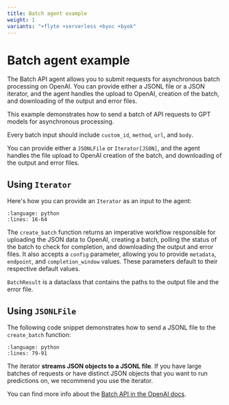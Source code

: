 ```yaml
---
title: Batch agent example
weight: 1
variants: "+flyte +serverless +byoc +byok"
---
```


# Batch agent example

The Batch API agent allows you to submit requests for asynchronous batch processing on OpenAI. You can provide either a JSONL file or a JSON iterator, and the agent handles the upload to OpenAI, creation of the batch, and downloading of the output and error files.

This example demonstrates how to send a batch of API requests to GPT models for asynchronous processing.

Every batch input should include `custom_id`, `method`, `url`, and `body`.

You can provide either a `JSONLFile` or `Iterator[JSON]`, and the agent handles the file upload to OpenAI creation of the batch, and downloading of the output and error files.

## Using `Iterator`

Here's how you can provide an `Iterator` as an input to the agent:

```--rli-- https://raw.githubusercontent.com/flyteorg/flytesnacks/master/examples/openai_batch_agent/openai_batch_agent/openai_batch_agent_example_usage.py
:language: python
:lines: 16-64
```

The `create_batch` function returns an imperative workflow responsible for uploading the JSON data to OpenAI, creating a batch, polling the status of the batch to check for completion, and downloading the output and error files. It also accepts a `config` parameter, allowing you to provide `metadata`, `endpoint`, and `completion_window` values. These parameters default to their respective default values.

`BatchResult` is a dataclass that contains the paths to the output file and the error file.

## Using `JSONLFile`

The following code snippet demonstrates how to send a JSONL file to the `create_batch` function:

```--rli-- https://raw.githubusercontent.com/flyteorg/flytesnacks/master/examples/openai_batch_agent/openai_batch_agent/openai_batch_agent_example_usage.py
:language: python
:lines: 79-91
```

The iterator **streams JSON objects to a JSONL file**. If you have large batches of requests or have distinct JSON objects that you want to run predictions on, we recommend you use the iterator.

You can find more info about the [Batch API in the OpenAI docs](https://help.openai.com/en/articles/9197833-batch-api-faq).